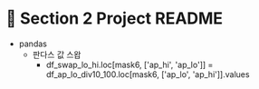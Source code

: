 # 📝 Section 2 Project README

- pandas
  - 판다스 값 스왑
    - df_swap_lo_hi.loc[mask6, ['ap_hi', 'ap_lo']] = df_ap_lo_div10_100.loc[mask6, ['ap_lo', 'ap_hi']].values